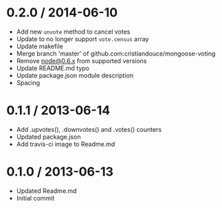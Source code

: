 
0.2.0 / 2014-06-10
==================

 * Add new `unvote` method to cancel votes
 * Update to no longer support `vote.census` array
 * Update makefile
 * Merge branch 'master' of github.com:cristiandouce/mongoose-voting
 * Remove node@0.6.x from supported versions
 * Update README.md typo
 * Update package.json module description
 * Spacing

0.1.1 / 2013-06-14 
==================

  * Add .upvotes(), .downvotes() and .votes() counters
  * Updated package.json
  * Add travis-ci image to Readme.md

0.1.0 / 2013-06-13 
==================

  * Updated Readme.md
  * Initial commit
